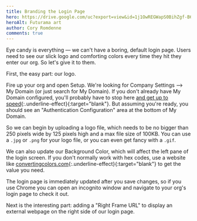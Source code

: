 ```yaml
---
title: Branding the Login Page
hero: https://drive.google.com/uc?export=view&id=1j1OwREGWapS0BihZgf-B6EYkAczqGk_A
heroAlt: Futurama art
author: Cory Romdenne
comments: true
---
```


Eye candy is everything — we can't have a boring, default login page. Users
need to see our slick logo and comforting colors every time they hit they enter
our org. So let's give it to them. <!-- end_excerpt -->

First, the easy part: our logo.

Fire up your org and open Setup. We're looking for Company Settings --> My 
Domain (or just search for My Domain). If you don't already have My Domain
configured, you'll probably have to stop here [and get up to speed](https://help.salesforce.com/articleView?id=domain_name_overview.htm&type=5){:.underline-effect}{:target="blank"}.
But assuming you're ready, you should see an "Authentication Configuration"
area at the bottom of My Domain.

So we can begin by uploading a logo file, which needs to be no bigger than
250 pixels wide by 125 pixels high and a max file size of 100KB. You can use
a `.jpg` or `.png` for your logo file, or you can even get fancy with a `.gif`.

We can also update our Background Color, which will affect the left pane of the
login screen. If you don't normally work with hex codes, use a website like
[convertingcolors.com](https://convertingcolors.com/){:.underline-effect}{:target="blank"}
to get the value you need.

The login page is immediately updated after you save changes, so if you use
Chrome you can open an incognito window and navigate to your org's login page
to check it out.

Next is the interesting part: adding a "Right Frame URL" to display an external
webpage on the right side of our login page.